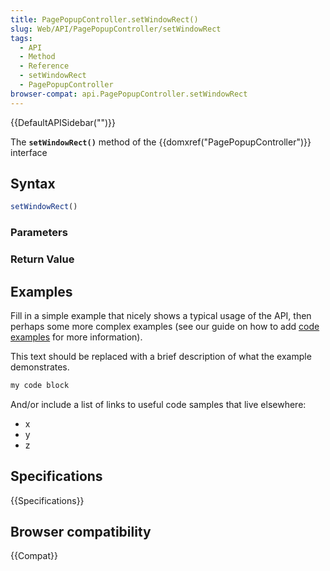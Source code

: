 ```yaml
---
title: PagePopupController.setWindowRect()
slug: Web/API/PagePopupController/setWindowRect
tags:
  - API
  - Method
  - Reference
  - setWindowRect
  - PagePopupController
browser-compat: api.PagePopupController.setWindowRect
---
```

{{DefaultAPISidebar("")}}

The **`setWindowRect()`** method of the {{domxref("PagePopupController")}} interface 

## Syntax

```js
setWindowRect()
```

### Parameters



### Return Value



## Examples

Fill in a simple example that nicely shows a typical usage of the API, then perhaps some more complex examples (see our guide on how to add [code examples](/en-US/docs/MDN/Contribute/Structures/Code_examples) for more information).

This text should be replaced with a brief description of what the example demonstrates.

```js
my code block
```

And/or include a list of links to useful code samples that live elsewhere:

*   x
*   y
*   z

## Specifications

{{Specifications}}

## Browser compatibility

{{Compat}}

